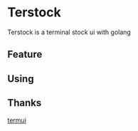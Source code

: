 # Terstock
Terstock is a terminal stock ui with golang

## Feature

## Using

## Thanks 
[termui](https://github.com/gizak/termui)
